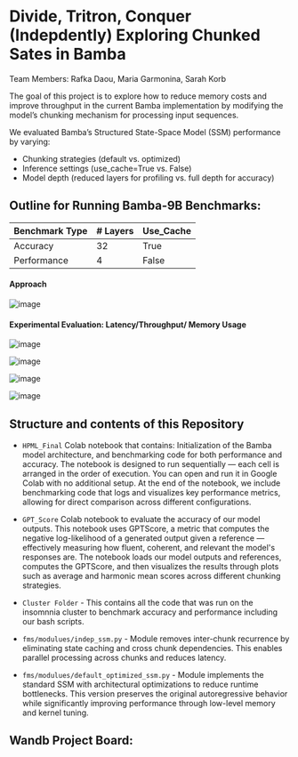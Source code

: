 # Divide, Tritron, Conquer (Indepdently) Exploring Chunked Sates in Bamba
Team Members: Rafka Daou, Maria Garmonina, Sarah Korb

The goal of this project is to explore how to reduce memory costs and improve throughput in the current Bamba implementation by modifying the model’s chunking mechanism for processing input sequences.

We evaluated Bamba’s Structured State-Space Model (SSM) performance by varying:

- Chunking strategies (default vs. optimized)
- Inference settings (use_cache=True vs. False)
- Model depth (reduced layers for profiling vs. full depth for accuracy) 

## Outline for Running Bamba-9B Benchmarks: 
| Benchmark Type | # Layers | Use_Cache |
|--------------| ---------- | ------------------ |
| Accuracy        | 32 | True |
|Performance  | 4 | False |


#### Approach
![image](https://github.com/user-attachments/assets/beedd1ca-9235-40d0-bc9a-df47f21d1cf8)

#### Experimental Evaluation: Latency/Throughput/ Memory Usage
![image](https://github.com/user-attachments/assets/61458f48-bb41-4afa-996f-0af9f25af8f0)

![image](https://github.com/user-attachments/assets/53d742bf-a1d6-4d17-8d63-6199b6a2c0c4)

![image](https://github.com/user-attachments/assets/09e4a29e-92e4-4b2b-8f89-d8bd16433d9a)

![image](https://github.com/user-attachments/assets/463dde6b-bdc6-49a0-acc5-e2b8afb48161)

## Structure and contents of this Repository

* `HPML_Final` Colab notebook that contains: Initialization of the Bamba model architecture, and benchmarking code for both performance and accuracy. The notebook is designed to run sequentially — each cell is arranged in the order of execution. You can open and run it in Google Colab with no additional setup. At the end of the notebook, we include benchmarking code that logs and visualizes key performance metrics, allowing for direct comparison across different configurations.

* `GPT_Score` Colab notebook to evaluate the accuracy of our model outputs. This notebook uses GPTScore, a metric that computes the negative log-likelihood of a generated output given a reference — effectively measuring how fluent, coherent, and relevant the model's responses are. The notebook loads our model outputs and references, computes the GPTScore, and then visualizes the results through plots such as average and harmonic mean scores across different chunking strategies.

* `Cluster Folder` -  This contains all the code that was run on the insomnnia cluster to benchmark accuracy and performance including our bash scripts.
  
* `fms/modulues/indep_ssm.py` - Module removes inter-chunk recurrence by eliminating state caching and cross chunk dependencies. This enables parallel processing across chunks and reduces latency. 
* `fms/modulues/default_optimized_ssm.py` - Module implements the standard SSM with architectural optimizations to reduce runtime bottlenecks. This version preserves the original autoregressive behavior while significantly improving performance through low-level memory and kernel tuning. 
  
## Wandb Project Board: 
 

  
